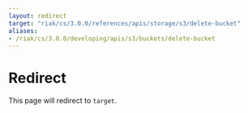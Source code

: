 ```yaml
---
layout: redirect
target: "riak/cs/3.0.0/references/apis/storage/s3/delete-bucket"
aliases:
- /riak/cs/3.0.0/developing/apis/s3/buckets/delete-bucket
---
```


# Redirect

This page will redirect to `target`.
